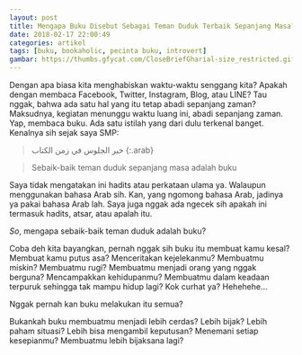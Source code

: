 ```yaml
---
layout: post
title: Mengapa Buku Disebut Sebagai Teman Duduk Terbaik Sepanjang Masa?
date: 2018-02-17 22:00:49
categories: artikel
tags: [buku, bookaholic, pecinta buku, introvert]
gambar: https://thumbs.gfycat.com/CloseBriefGharial-size_restricted.gif
---
```


Dengan apa biasa kita menghabiskan waktu-waktu senggang kita? Apakah dengan membaca Facebook, Twitter, Instagram, Blog, atau LINE? Tau nggak, bahwa ada satu hal yang itu tetap abadi sepanjang zaman? Maksudnya, kegiatan menunggu waktu luang ini, abadi sepanjang zaman. Yap, membaca buku. Ada satu istilah yang dari dulu terkenal banget. Kenalnya sih sejak saya SMP:

> خير الجلوس في زمن الكتاب
{:.arab}

> Sebaik-baik teman duduk sepanjang masa adalah buku

Saya tidak mengatakan ini hadits atau perkataan ulama ya. Walaupun menggunakan bahasa Arab sih. Kan, yang ngomong bahasa Arab, jadinya ya pakai bahasa Arab lah. Saya juga nggak ada ngecek sih apakah ini termasuk hadits, atsar, atau apalah itu.

_So_, mengapa sebaik-baik teman duduk adalah buku?

Coba deh kita bayangkan, pernah nggak sih buku itu membuat kamu kesal? Membuat kamu putus asa? Menceritakan kejelekanmu? Membuatmu miskin? Membuatmu rugi? Membuatmu menjadi orang yang nggak berguna? Mencampakkan kehidupanmu? Membuatmu dalam keadaan terpuruk sehingga tak mampu hidup lagi? Kok curhat ya? Hehehehe...

Nggak pernah kan buku melakukan itu semua?

Bukankah buku membuatmu menjadi lebih cerdas? Lebih bijak? Lebih paham situasi? Lebih bisa mengambil keputusan? Menemani setiap kesepianmu? Membuatmu lebih bijaksana lagi? 
